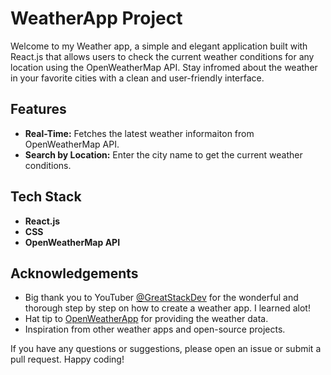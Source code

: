 # WeatherApp Project #

Welcome to my Weather app, a simple and elegant application built with React.js that allows users to check the current weather conditions for any location using the OpenWeatherMap API.
Stay infromed about the weather in your favorite cities with a clean and user-friendly interface.

## Features ##
* **Real-Time:** Fetches the latest weather informaiton from OpenWeatherMap API.
* **Search by Location:** Enter the city name to get the current weather conditions.

## Tech Stack ##
* **React.js**
* **CSS**
* **OpenWeatherMap API**

## Acknowledgements ##
* Big thank you to YouTuber [@GreatStackDev](https://www.youtube.com/@GreatStackDev) for the wonderful and thorough step by step on how to create a weather app. I learned alot!
* Hat tip to [OpenWeatherApp](https://openweathermap.org/) for providing the weather data.
* Inspiration from other weather apps and open-source projects.


If you have any questions or suggestions, please open an issue or submit a pull request. Happy coding! 
